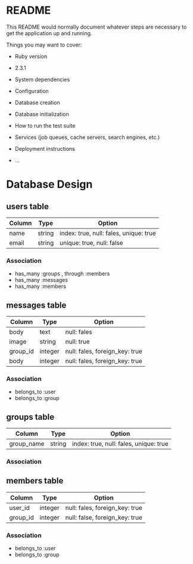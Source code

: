 # README

This README would normally document whatever steps are necessary to get the
application up and running.

Things you may want to cover:

* Ruby version
- 2.3.1

* System dependencies

* Configuration

* Database creation

* Database initialization

* How to run the test suite

* Services (job queues, cache servers, search engines, etc.)

* Deployment instructions

* ...

# Database Design

## users table

|Column|Type|Option|
|------|----|------|
|name|string|index: true, null: fales, unique: true|
|email|string|unique: true, null: false|

### Association

- has_many :groups , through :members
- has_many :messages
- has_many :members

## messages table

|Column|Type|Option|
|------|----|------|
|body|text|null: fales|
|image|string|null: true|
|group_id|integer|null: fales, foreign_key: true|
|body|integer|null: fales, foreign_key: true|


### Association
- belongs_to :user
- belongs_to :group

## groups table

|Column|Type|Option|
|------|----|------|
|group_name|string|index: true, null: fales, unique: true|

### Association

## members table

|Column|Type|Option|
|------|----|------|
|user_id|integer|null: fales, foreign_key: true|
|group_id|integer|null: false, foreign_key: true|

### Association

- belongs_to :user
- belongs_to :group
